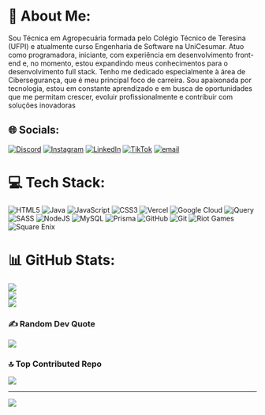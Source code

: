 # 💫 About Me:
Sou Técnica em Agropecuária formada pelo Colégio Técnico de Teresina (UFPI) e atualmente curso Engenharia de Software na UniCesumar. Atuo como programadora, iniciante, com experiência em desenvolvimento front-end e, no momento, estou expandindo meus conhecimentos para o desenvolvimento full stack. Tenho me dedicado especialmente à área de Cibersegurança, que é meu principal foco de carreira. Sou apaixonada por tecnologia, estou em constante aprendizado e em busca de oportunidades que me permitam crescer, evoluir profissionalmente e contribuir com soluções inovadoras


## 🌐 Socials:
[![Discord](https://img.shields.io/badge/Discord-%237289DA.svg?logo=discord&logoColor=white)](https://discord.gg/suares13) [![Instagram](https://img.shields.io/badge/Instagram-%23E4405F.svg?logo=Instagram&logoColor=white)](https://instagram.com/__suares) [![LinkedIn](https://img.shields.io/badge/LinkedIn-%230077B5.svg?logo=linkedin&logoColor=white)](https://linkedin.com/in/https://www.linkedin.com/in/victoria-suares/) [![TikTok](https://img.shields.io/badge/TikTok-%23000000.svg?logo=TikTok&logoColor=white)](https://tiktok.com/@__suares) [![email](https://img.shields.io/badge/Email-D14836?logo=gmail&logoColor=white)](mailto:vtsuares@gmail.com) 

# 💻 Tech Stack:
![HTML5](https://img.shields.io/badge/html5-%23E34F26.svg?style=for-the-badge&logo=html5&logoColor=white) ![Java](https://img.shields.io/badge/java-%23ED8B00.svg?style=for-the-badge&logo=openjdk&logoColor=white) ![JavaScript](https://img.shields.io/badge/javascript-%23323330.svg?style=for-the-badge&logo=javascript&logoColor=%23F7DF1E) ![CSS3](https://img.shields.io/badge/css3-%231572B6.svg?style=for-the-badge&logo=css3&logoColor=white) ![Vercel](https://img.shields.io/badge/vercel-%23000000.svg?style=for-the-badge&logo=vercel&logoColor=white) ![Google Cloud](https://img.shields.io/badge/GoogleCloud-%234285F4.svg?style=for-the-badge&logo=google-cloud&logoColor=white) ![jQuery](https://img.shields.io/badge/jquery-%230769AD.svg?style=for-the-badge&logo=jquery&logoColor=white) ![SASS](https://img.shields.io/badge/SASS-hotpink.svg?style=for-the-badge&logo=SASS&logoColor=white) ![NodeJS](https://img.shields.io/badge/node.js-6DA55F?style=for-the-badge&logo=node.js&logoColor=white) ![MySQL](https://img.shields.io/badge/mysql-4479A1.svg?style=for-the-badge&logo=mysql&logoColor=white) ![Prisma](https://img.shields.io/badge/Prisma-3982CE?style=for-the-badge&logo=Prisma&logoColor=white) ![GitHub](https://img.shields.io/badge/github-%23121011.svg?style=for-the-badge&logo=github&logoColor=white) ![Git](https://img.shields.io/badge/git-%23F05033.svg?style=for-the-badge&logo=git&logoColor=white) ![Riot Games](https://img.shields.io/badge/riotgames-D32936.svg?style=for-the-badge&logo=riotgames&logoColor=white) ![Square Enix](https://img.shields.io/badge/SquareEnix-%23ED1C24.svg?style=for-the-badge&logo=SquareEnix&logoColor=white)
# 📊 GitHub Stats:
![](https://github-readme-stats.vercel.app/api?username=suares13&theme=shadow_blue&hide_border=false&include_all_commits=false&count_private=false)<br/>
![](https://nirzak-streak-stats.vercel.app/?user=suares13&theme=shadow_blue&hide_border=false)<br/>
![](https://github-readme-stats.vercel.app/api/top-langs/?username=suares13&theme=shadow_blue&hide_border=false&include_all_commits=false&count_private=false&layout=compact)

### ✍️ Random Dev Quote
![](https://quotes-github-readme.vercel.app/api?type=horizontal&theme=tokyonight)

### 🔝 Top Contributed Repo
![](https://github-contributor-stats.vercel.app/api?username=suares13&limit=5&theme=shadow_blue&combine_all_yearly_contributions=true)

---
[![](https://visitcount.itsvg.in/api?id=suares13&icon=0&color=0)](https://visitcount.itsvg.in)

<!-- Proudly created with GPRM ( https://gprm.itsvg.in ) -->
